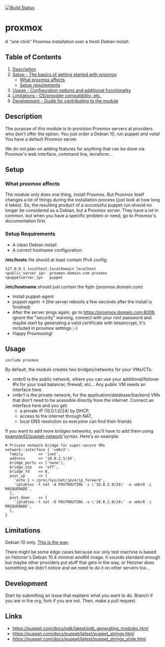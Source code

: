 [![Build Status](https://travis-ci.org/SineQuaNonSoftware/puppet-proxmox.svg?branch=master)](https://travis-ci.org/SineQuaNonSoftware/puppet-proxmox)

# proxmox

A "one click" Proxmox installation over a fresh Debian install.

## Table of Contents

1. [Description](#description)
1. [Setup - The basics of getting started with proxmox](#setup)
    * [What proxmox affects](#what-proxmox-affects)
    * [Setup requirements](#setup-requirements)
1. [Usage - Configuration options and additional functionality](#usage)
1. [Limitations - OS/provider compatibility, etc.](#limitations)
1. [Development - Guide for contributing to the module](#development)

## Description

The purpose of this module is to provision Proxmox servers at providers who don't offer the option.
You just order a Debian 10, run puppet and voila! You have a default Proxmox server.

We do not plan on adding features for anything that can be done via Proxmox's web interface, command line, terraform... 

## Setup

### What proxmox affects

The module only does one thing, install Proxmox. But Proxmox itself changes a lot of things during the installation process (just look at how long it takes).
So, the resulting product of a successful puppet run should no longer be considered as a Debian, but a Proxmox server.
They have a lot in common, but when you have a specific problem or need, go to Proxmox's documentation first.

### Setup Requirements

* A clean Debian install
* A correct hostname configuration:

**/etc/hosts** file should at least contain IPv4 config:

```
127.0.0.1 localhost.localdomain localhost
<public_server_ip>  proxmox.domain.com proxmox
<puppetserver_ip>   puppet
```

**/etc/hostname** should just contain the fqdn (proxmox.domain.com)

* Install puppet-agent
* puppet agent -t (the server reboots a few seconds after the install is finished)
* After the server pings again, go to https://proxmox.domain.com:8006, ignore the "security" warning, connect with your root password and maybe start by generating a valid certificate with letsencrypt, it's included in proxmox settings ;-)
* Happy Proxmoxing!

## Usage

```
include proxmox
```

By default, the module creates two bridges/networks for your VMs/CTs:

* vmbr0 is the public network, where you can use your additional/failover IPs for your load balancer, firewall, etc... Any public VM needs an interface here.
* vmbr1 is the private network, for the application/database/backend VMs that don't need to be acessible directly from the internet. Connect an interface here and you get:
  * a private IP (10.0.1.0/24) by DHCP,
  * access to the internet through NAT,
  * local DNS resolution so everyone can find their friends

If you want to add more bridges networks, you'll have to add them using [example42/puppet-network](https://github.com/example42/puppet-network/)'syntax. Here's an example:

```
# Private network bridge for super-secure VMs
network::interface { 'vmbr2':
  family       => 'inet',
  address      => '10.0.2.1/24',
  bridge_ports => ['none'],
  bridge_stp   => 'off',
  bridge_fd    => 0,
  post_up      => [
    'echo 1 > /proc/sys/net/ipv4/ip_forward',
    'iptables -t nat -A POSTROUTING -s \'10.0.2.0/24\' -o vmbr0 -j MASQUERADE',
  ],
  post_down    => [
    'iptables -t nat -D POSTROUTING -s \'10.0.2.0/24\' -o vmbr0 -j MASQUERADE',
  ],
}
```

## Limitations

Debian 10 only. [This is the way](https://pve.proxmox.com/wiki/Install_Proxmox_VE_on_Debian_Buster).

There might be some edge cases because our only test machine is based on Hetzner's Debian 10.4 minimal amd64 image.
It sounds standard enough but maybe other providers put stuff that gets in the way, or Hetzner does something 
we didn't notice and we need to do it on other servers too...

## Development

Start by submitting an issue that explains what you want to do.
Branch if you are in the org, fork if you are not. Then, make a pull request.


## Links

* https://puppet.com/docs/pdk/latest/pdk_generating_modules.html
* https://puppet.com/docs/puppet/latest/puppet_strings.html
* https://puppet.com/docs/puppet/latest/puppet_strings_style.html
